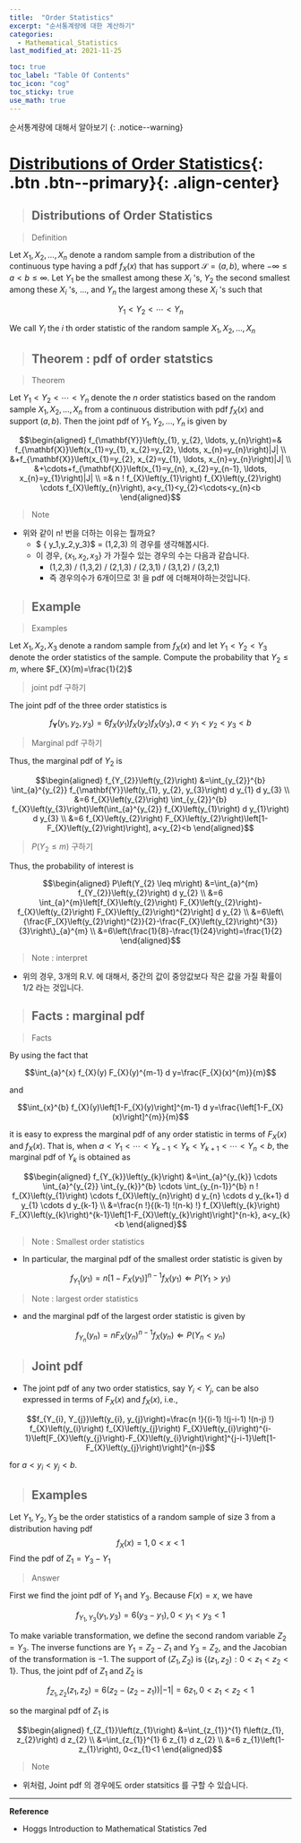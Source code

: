 ```yaml
---
title:  "Order Statistics"
excerpt: "순서통계량에 대한 계산하기"
categories:
  - Mathematical_Statistics
last_modified_at: 2021-11-25

toc: true
toc_label: "Table Of Contents"
toc_icon: "cog"
toc_sticky: true
use_math: true
---
```


  순서통계량에 대해서 알아보기
{: .notice--warning}

# [Distributions of Order Statistics](#link){: .btn .btn--primary}{: .align-center}

> ## Distributions of Order Statistics

> Definition

Let $X_{1}, X_{2}, \ldots, X_{n}$ denote a random sample from a distribution of the continuous type having a pdf $f_{X}(x)$ that has support $\mathcal{S}=(a, b)$, where $-\infty \leq a<b \leq\infty .$ Let $Y_{1}$ be the smallest among these $X_{i}$ 's, $Y_{2}$ the second smallest among these $X_{i}$ 's, $\ldots$, and $Y_{n}$ the largest among these $X_{i}$ 's such that

$$Y_{1}<Y_{2}<\cdots<Y_{n}$$

We call $Y_{i}$ the $i$ th order statistic of the random sample $X_{1}, X_{2}, \ldots, X_{n}$

> ## Theorem : pdf of order statstics

> Theorem

Let $Y_{1}<Y_{2}<\cdots<Y_{n}$ denote the $n$ order statistics based on the random sample $X_{1}, X_{2}, \ldots, X_{n}$ from a continuous distribution with pdf $f_{X}(x)$ and support $(a, b)$. Then the joint pdf of $Y_{1}, Y_{2}, \ldots, Y_{n}$ is given by

$$\begin{aligned}
f_{\mathbf{Y}}\left(y_{1}, y_{2}, \ldots, y_{n}\right)=& f_{\mathbf{X}}\left(x_{1}=y_{1}, x_{2}=y_{2}, \ldots, x_{n}=y_{n}\right)|J| \\
&+f_{\mathbf{X}}\left(x_{1}=y_{2}, x_{2}=y_{1}, \ldots, x_{n}=y_{n}\right)|J| \\
&+\cdots+f_{\mathbf{X}}\left(x_{1}=y_{n}, x_{2}=y_{n-1}, \ldots, x_{n}=y_{1}\right)|J| \\
=& n ! f_{X}\left(y_{1}\right) f_{X}\left(y_{2}\right) \cdots f_{X}\left(y_{n}\right), a<y_{1}<y_{2}<\cdots<y_{n}<b
\end{aligned}$$

> Note

- 위와 같이 n! 번을 더하는 이유는 뭘까요?
  - $ \{ y_1,y_2,y_3\}$ = (1,2,3) 의 경우를 생각해봅시다.
  - 이 경우, $\{x_1,x_2,x_3\}$ 가 가질수 있는 경우의 수는 다음과 같습니다.
    - (1,2,3) / (1,3,2) / (2,1,3) / (2,3,1) / (3,1,2) / (3,2,1) 
    - 즉 경우의수가 6개이므로 3! 을 pdf 에 더해져야하는것입니다. 

> ## Example

> Examples

Let $X_{1}, X_{2}, X_{3}$ denote a random sample from $f_{X}(x)$ and let $Y_{1}<Y_{2}<Y_{3}$ denote the order statistics of the sample. Compute the probability that $Y_{2} \leq m$, where $F_{X}(m)=\frac{1}{2}$

> joint pdf 구하기

The joint pdf of the three order statistics is

$$f_{\mathbf{Y}}\left(y_{1}, y_{2}, y_{3}\right)=6 f_{X}\left(y_{1}\right) f_{X}\left(y_{2}\right) f_{X}\left(y_{3}\right), a<y_{1}<y_{2}<y_{3}<b$$

> Marginal pdf 구하기

Thus, the marginal pdf of $Y_{2}$ is

$$\begin{aligned}
f_{Y_{2}}\left(y_{2}\right) &=\int_{y_{2}}^{b} \int_{a}^{y_{2}} f_{\mathbf{Y}}\left(y_{1}, y_{2}, y_{3}\right) d y_{1} d y_{3} \\
&=6 f_{X}\left(y_{2}\right) \int_{y_{2}}^{b} f_{X}\left(y_{3}\right)\left(\int_{a}^{y_{2}} f_{X}\left(y_{1}\right) d y_{1}\right) d y_{3} \\
&=6 f_{X}\left(y_{2}\right) F_{X}\left(y_{2}\right)\left[1-F_{X}\left(y_{2}\right)\right], a<y_{2}<b
\end{aligned}$$

> $P\left(Y_{2} \leq m\right)$ 구하기

Thus, the probability of interest is

$$\begin{aligned}
P\left(Y_{2} \leq m\right) &=\int_{a}^{m} f_{Y_{2}}\left(y_{2}\right) d y_{2} \\
&=6 \int_{a}^{m}\left[f_{X}\left(y_{2}\right) F_{X}\left(y_{2}\right)-f_{X}\left(y_{2}\right) F_{X}\left(y_{2}\right)^{2}\right] d y_{2} \\
&=6\left\{\frac{F_{X}\left(y_{2}\right)^{2}}{2}-\frac{F_{X}\left(y_{2}\right)^{3}}{3}\right\}_{a}^{m} \\
&=6\left(\frac{1}{8}-\frac{1}{24}\right)=\frac{1}{2}
\end{aligned}$$

> Note : interpret

-  위의 경우, 3개의 R.V. 에 대해서, 중간의 값이 중앙값보다 작은 값을 가질 확률이 1/2 라는 것입니다. 

> ## Facts : marginal pdf 

> Facts

By using the fact that

$$\int_{a}^{x} f_{X}(y) F_{X}(y)^{m-1} d y=\frac{F_{X}(x)^{m}}{m}$$

and

$$\int_{x}^{b} f_{X}(y)\left[1-F_{X}(y)\right]^{m-1} d y=\frac{\left[1-F_{X}(x)\right]^{m}}{m}$$

it is easy to express the marginal pdf of any order statistic in terms of $F_{X}(x)$ and $f_{X}(x)$. That is, when $a<Y_{1}<\cdots<Y_{k-1}<Y_{k}<Y_{k+1}<\cdots<Y_{n}<b$, the marginal pdf of $Y_{k}$ is obtained as

$$\begin{aligned}
f_{Y_{k}}\left(y_{k}\right) &=\int_{a}^{y_{k}} \cdots \int_{a}^{y_{2}} \int_{y_{k}}^{b} \cdots \int_{y_{n-1}}^{b} n ! f_{X}\left(y_{1}\right) \cdots f_{X}\left(y_{n}\right) d y_{n} \cdots d y_{k+1} d y_{1} \cdots d y_{k-1} \\
&=\frac{n !}{(k-1) !(n-k) !} f_{X}\left(y_{k}\right) F_{X}\left(y_{k}\right)^{k-1}\left[1-F_{X}\left(y_{k}\right)\right]^{n-k}, a<y_{k}<b
\end{aligned}$$

> Note : Smallest order statistics

- In particular, the marginal pdf of the smallest order statistic is given by

$$f_{Y_{1}}\left(y_{1}\right)=n\left[1-F_{X}\left(y_{1}\right)\right]^{n-1} f_{X}\left(y_{1}\right) \Leftarrow P\left(Y_{1}>y_{1}\right)$$

> Note : largest order statistics

- and the marginal pdf of the largest order statistic is given by

$$f_{Y_{n}}\left(y_{n}\right)=n F_{X}\left(y_{n}\right)^{n-1} f_{X}\left(y_{n}\right) \Leftarrow P\left(Y_{n}<y_{n}\right)$$

> ## Joint pdf

- The joint pdf of any two order statistics, say $Y_{i}<Y_{j}$, can be also expressed in terms of $F_{X}(x)$ and $f_{X}(x)$, i.e.,

$$f_{Y_{i}, Y_{j}}\left(y_{i}, y_{j}\right)=\frac{n !}{(i-1) !(j-i-1) !(n-j) !} f_{X}\left(y_{i}\right) f_{X}\left(y_{j}\right) F_{X}\left(y_{i}\right)^{i-1}\left[F_{X}\left(y_{j}\right)-F_{X}\left(y_{i}\right)\right]^{j-i-1}\left[1-F_{X}\left(y_{j}\right)\right]^{n-j}$$

for $a<y_{i}<y_{j}<b$.

> ## Examples 

Let $Y_{1}, Y_{2}, Y_{3}$ be the order statistics of a random sample of size 3 from a distribution having pdf
$$
f_{X}(x)=1,0<x<1
$$
Find the pdf of $Z_{1}=Y_{3}-Y_{1}$

> Answer 

First we find the joint pdf of $Y_{1}$ and $Y_{3}$. Because $F(x)=x$, we have

$$f_{Y_{1}, Y_{3}}\left(y_{1}, y_{3}\right)=6\left(y_{3}-y_{1}\right), 0<y_{1}<y_{3}<1$$

To make variable transformation, we define the second random variable $Z_{2}=Y_{3}$. The inverse functions are $Y_{1}=Z_{2}-Z_{1}$ and $Y_{3}=Z_{2}$, and the Jacobian of the transformation is $-1 .$ The support of $\left(Z_{1}, Z_{2}\right)$ is $\left\{\left(z_{1}, z_{2}\right): 0<z_{1}<z_{2}<1\right\} .$ Thus, the joint pdf of $Z_{1}$ and $Z_{2}$ is

$$f_{Z_{1}, Z_{2}}\left(z_{1}, z_{2}\right)=6\left(z_{2}-\left(z_{2}-z_{1}\right)\right)|-1|=6 z_{1}, 0<z_{1}<z_{2}<1$$

so the marginal pdf of $Z_{1}$ is

$$\begin{aligned}
f_{Z_{1}}\left(z_{1}\right) &=\int_{z_{1}}^{1} f\left(z_{1}, z_{2}\right) d z_{2} \\
&=\int_{z_{1}}^{1} 6 z_{1} d z_{2} \\
&=6 z_{1}\left(1-z_{1}\right), 0<z_{1}<1
\end{aligned}$$

> Note

- 위처럼, Joint pdf 의 경우에도 order statsitics 를 구할 수 있습니다.

---

**Reference**

- Hoggs Introduction to Mathematical Statistics 7ed



